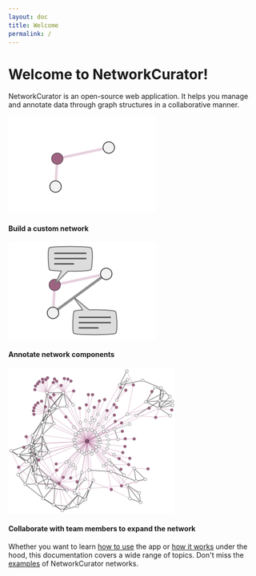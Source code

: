 ```yaml
---
layout: doc
title: Welcome
permalink: /
---
```


# Welcome to NetworkCurator!

NetworkCurator is an open-source web application. It helps you manage and annotate data
through graph structures in a collaborative manner. 

<div class="row nc-thumbrow">
  <div class="col-sm-6 col-md-4">
    <div class="thumbnail">
       <div class="imgcontainer"><img src="_includes/misc/nc-g1.png" ></div>
      <div class="caption">
        <h4>Build a custom network</h4>        
      </div>
    </div>
  </div>
  <div class="col-sm-6 col-md-4">
    <div class="thumbnail">
      <div class="imgcontainer"><img src="_includes/misc/nc-g2.png" ></div>
      <div class="caption">
        <h4>Annotate network components</h4>
      </div>
    </div>
  </div>
  <div class="col-sm-6 col-md-4">
    <div class="thumbnail">
      <div class="imgcontainer"><img src="_includes/misc/nc-g3.png" ></div>
      <div class="caption">
        <h4>Collaborate with team members to expand the network</h4>        
      </div>
    </div>
  </div>
</div>

Whether you want to learn [how to use](user/index.html) the app or [how it works](developer/index.html) under the hood, this documentation covers a wide range of topics. Don't miss the [examples](user/examples.html) of NetworkCurator networks.
